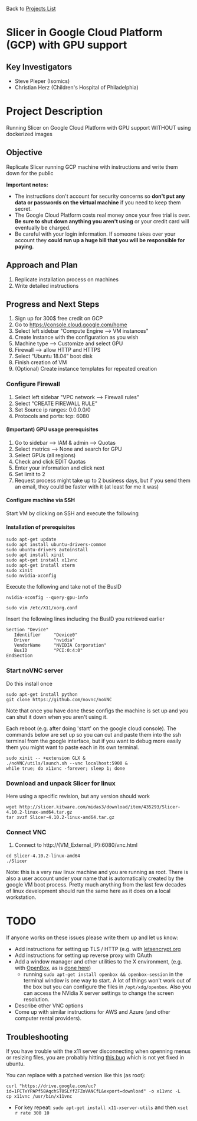 Back to [Projects List](../../README.md#ProjectsList)

# Slicer in Google Cloud Platform (GCP) with GPU support

## Key Investigators

- Steve Pieper (Isomics)
- Christian Herz (Children's Hospital of Philadelphia)

# Project Description

<!-- Add a short paragraph describing the project. -->
Running Slicer on Google Cloud Platform with GPU support WITHOUT using dockerized images

## Objective

<!-- Describe here WHAT you would like to achieve (what you will have as end result). -->

Replicate Slicer running GCP machine with instructions and write them down for the public

**Important notes:**

* The instructions don't account for security concerns so **don't put any data or passwords on the virtual machine** if you need to keep them secret.
* The Google Cloud Platform costs real money once your free trial is over.  **Be sure to shut down anything you aren't using** or your credit card will eventually be charged.
* Be careful with your login information.  If someone takes over your account they **could run up a huge bill that you will be responsible for paying**.


## Approach and Plan

<!-- Describe here HOW you would like to achieve the objectives stated above. -->

1. Replicate installation process on machines
2. Write detailed instructions

## Progress and Next Steps

1. Sign up for 300$ free credit on GCP
2. Go to https://console.cloud.google.com/home
3. Select left sidebar "Compute Engine --> VM instances"
4. Create Instance with the configuration as you wish
5. Machine type —> Customize and select GPU 
6. Firewall --> allow HTTP and HTTPS
7. Select “Ubuntu 18.04” boot disk
8. Finish creation of VM
9. (Optional) Create instance templates for repeated creation


### Configure Firewall

1. Select left sidebar "VPC network --> Firewall rules"
2. Select "CREATE FIREWALL RULE"
3. Set Source ip ranges: 0.0.0.0/0
4. Protocols and ports: tcp: 6080


#### (Important) GPU usage prerequisites
1. Go to sidebar —> IAM & admin —> Quotas
2. Select metrics —> None and search for GPU
3. Select GPUs (all regions)
4. Check and click EDIT Quotas
5. Enter your information and click next
6. Set limit to 2
7. Request process might take up to 2 business days, but if you send them an email, they could be faster with it (at least for me it was)

#### Configure machine via SSH

Start VM by clicking on SSH and execute the following

#### Installation of prerequisites

```
sudo apt-get update
sudo apt install ubuntu-drivers-common
sudo ubuntu-drivers autoinstall
sudo apt install xinit
sudo apt-get install x11vnc
sudo apt-get install xterm
sudo xinit
sudo nvidia-xconfig
```

Execute the following and take not of the BusID

```
nvidia-xconfig --query-gpu-info
```


```
sudo vim /etc/X11/xorg.conf
```

Insert the following lines including the BusID you retrieved earlier
```
Section "Device"
   Identifier     "Device0"
   Driver         "nvidia"
   VendorName     "NVIDIA Corporation"
   BusID          "PCI:0:4:0"
EndSection
```


### Start noVNC server

Do this install once
```
sudo apt-get install python
git clone https://github.com/novnc/noVNC
```

Note that once you have done these configs the machine is set up and you can shut it down when you aren't using it.


Each reboot (e.g. after doing 'start' on the google cloud console).  The commands below are set up so you can cut and paste them into the ssh terminal from the google interface, but if you want to debug more easily them you might want to paste each in its own terminal. 
```
sudo xinit -- +extension GLX &
./noVNC/utils/launch.sh --vnc localhost:5900 &
while true; do x11vnc -forever; sleep 1; done
```

### Download and unpack Slicer for linux

Here using a specific revision, but any version should work

```
wget http://slicer.kitware.com/midas3/download/item/435293/Slicer-4.10.2-linux-amd64.tar.gz
tar xvzf Slicer-4.10.2-linux-amd64.tar.gz
```
### Connect VNC

1. Connect to http://{VM_External_IP}:6080/vnc.html

```
cd Slicer-4.10.2-linux-amd64
./Slicer
```

Note: this is a very raw linux machine and you are running as root.  There is also a user account under your name that is automatically created by the google VM boot process.  Pretty much anything from the last few decades of linux development should run the same here as it does on a local workstation.

# TODO
If anyone works on these issues please write them up and let us know:
* Add instructions for setting up TLS / HTTP (e.g. with [letsencrypt.org](https://letsencrypt.org/)
* Add instructions for setting up reverse proxy with OAuth
* Add a window manager and other utilities to the X environment, (e.g. with [OpenBox](http://openbox.org), as is [done here](https://github.com/pieper/SlicerDockers/tree/master/x11))
  * running `sudo apt-get install openbox && openbox-session` in the terminal window is one way to start.  A lot of things won't work out of the box but you can configure the files in `/opt/xdg/openbox`.  Also you can access the NVidia X server settings to change the screen resolution.
* Describe other VNC options
* Come up with similar instructions for AWS and Azure (and other computer rental providers).


## Troubleshooting

If you have trouble with the x11 server disconnecting when openning menus or resizing files, you are probably hitting [this bug](https://github.com/LibVNC/x11vnc/issues/61) which is not yet fixed in ubuntu.

You can replace with a patched version like this (as root):
```
curl "https://drive.google.com/uc?id=1FCTxYPAPf58AqchST0SLYfZFZoVANCfL&export=download" -o x11vnc -L
cp x11vnc /usr/bin/x11vnc
```

* For key repeat: `sudo apt-get install x11-xserver-utils` and then `xset r rate 300 10`
